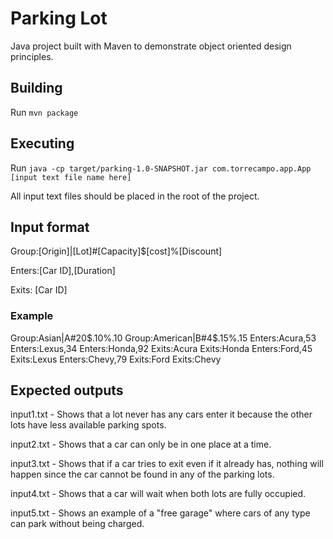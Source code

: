 # Parking Lot

Java project built with Maven to demonstrate object oriented design principles.

## Building

Run `mvn package`

## Executing

Run `java -cp target/parking-1.0-SNAPSHOT.jar com.torrecampo.app.App [input text file name here]`

All input text files should be placed in the root of the project.

## Input format

Group:[Origin]|[Lot]#[Capacity]\$[cost]%[Discount]

Enters:[Car ID],[Duration]

Exits: [Car ID]

### Example

Group:Asian|A#20\$.10\%.10
Group:American|B#4\$.15\%.15
Enters:Acura,53
Enters:Lexus,34
Enters:Honda,92
Exits:Acura
Exits:Honda
Enters:Ford,45
Exits:Lexus
Enters:Chevy,79
Exits:Ford
Exits:Chevy

## Expected outputs

input1.txt - Shows that a lot never has any cars enter it because the other lots have less available parking spots.

input2.txt - Shows that a car can only be in one place at a time.

input3.txt - Shows that if a car tries to exit even if it already has, nothing will happen since the car cannot be found in any of the parking lots.

input4.txt - Shows that a car will wait when both lots are fully occupied.

input5.txt - Shows an example of a "free garage" where cars of any type can park without being charged.
